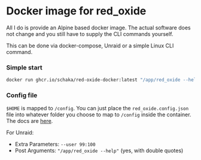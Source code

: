 # Docker image for red_oxide
All I do is provide an Alpine based docker image.
The actual software does not change and you still have to supply the CLI commands yourself.

This can be done via docker-compose, Unraid or a simple Linux CLI command.

### Simple start
```sh
docker run ghcr.io/schaka/red-oxide-docker:latest "/app/red_oxide --help"
```

### Config file
`$HOME` is mapped to `/config`. You can just place the `red_oxide.config.json` file into whatever folder you choose to map to `/config` inside the container.
The docs are [here](https://github.com/DevYukine/red_oxide?tab=readme-ov-file#config-file).

For Unraid:
- Extra Parameters: `--user 99:100`
- Post Arguments: `"/app/red_oxide --help"` (yes, with double quotes)
